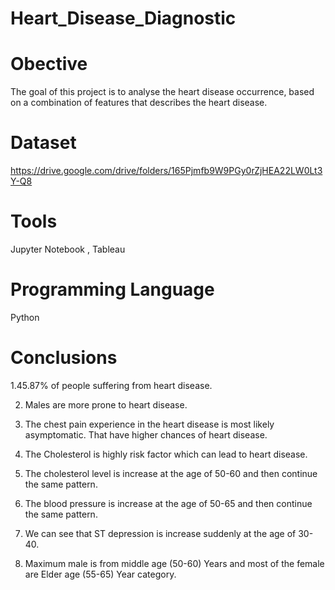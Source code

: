 # Heart_Disease_Diagnostic
# Obective
The goal of this project is to analyse the heart disease occurrence, based on a combination of features that describes the heart disease.
# Dataset
https://drive.google.com/drive/folders/165Pjmfb9W9PGy0rZjHEA22LW0Lt3Y-Q8
# Tools
Jupyter Notebook , Tableau
# Programming Language
Python
# Conclusions

1.45.87% of people suffering from heart disease.

2. Males are more prone to heart disease.

3. The chest pain experience in the heart disease is most likely asymptomatic. That
have higher chances of heart disease.

4. The Cholesterol is highly risk factor which can lead to heart disease.

5. The cholesterol level is increase at the age of 50-60 and then continue the same
pattern.

6. The blood pressure is increase at the age of 50-65 and then continue the same
pattern.

7. We can see that ST depression is increase suddenly at the age of 30-40.

8. Maximum male is from middle age (50-60) Years and most of the female are
Elder age (55-65) Year category.
